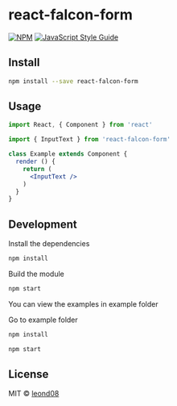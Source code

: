 # react-falcon-form

> 

[![NPM](https://img.shields.io/npm/v/react-falcon-form.svg)](https://www.npmjs.com/package/react-falcon-form) [![JavaScript Style Guide](https://img.shields.io/badge/code_style-standard-brightgreen.svg)](https://standardjs.com)

## Install

```bash
npm install --save react-falcon-form
```

## Usage

```jsx
import React, { Component } from 'react'

import { InputText } from 'react-falcon-form'

class Example extends Component {
  render () {
    return (
      <InputText />
    )
  }
}
```

## Development

Install the dependencies

```bash
npm install
```

Build the module

```bash
npm start
```

You can view the examples in example folder

  Go to example folder

  ```bash
  npm install

  npm start
  ```

## License

MIT © [leond08](https://github.com/leond08)

